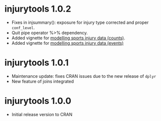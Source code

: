 # injurytools 1.0.2

- Fixes in injsummary(): exposure for injury type corrected and proper `conf_level`.
- Quit pipe operator %>% dependency.
- Added vignette for [modelling sports injury data (counts)](https://lzumeta.github.io/injurytools/articles/model-injury-data-i.html).
- Added vignette for [modelling sports injury data (events)](https://lzumeta.github.io/injurytools/articles/model-injury-data-ii.html)

# injurytools 1.0.1

- Maintenance update: fixes CRAN issues due to the new release of `dplyr`
- New feature of joins integrated

# injurytools 1.0.0 

- Initial release version to CRAN
